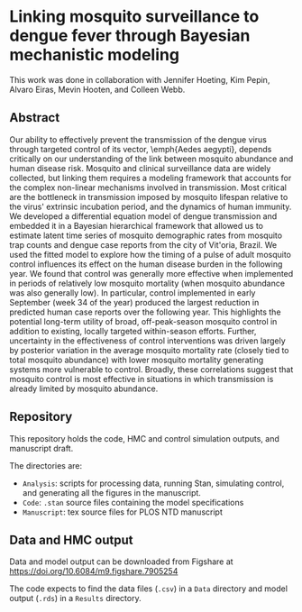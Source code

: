 # Linking mosquito surveillance to dengue fever through Bayesian mechanistic modeling

This work was done in collaboration with Jennifer Hoeting, Kim Pepin, Alvaro Eiras, Mevin Hooten, and Colleen Webb.

## Abstract

Our ability to effectively prevent the transmission of the dengue virus through targeted control of its vector, \emph{Aedes aegypti}, depends critically on our understanding of the link between mosquito abundance and human disease risk.
Mosquito and clinical surveillance data are widely collected, but linking them requires a modeling framework that accounts for the complex non-linear mechanisms involved in transmission.
Most critical are the bottleneck in transmission imposed by mosquito lifespan relative to the virus' extrinsic incubation period, and the dynamics of human immunity.
We developed a differential equation model of dengue transmission and embedded it in a Bayesian hierarchical framework that allowed us to estimate latent time series of mosquito demographic rates from mosquito trap counts and dengue case reports from the city of Vit\'oria, Brazil.
We used the fitted model to explore how the timing of a pulse of adult mosquito control influences its effect on the human disease burden in the following year.
We found that control was generally more effective when implemented in periods of relatively low mosquito mortality (when mosquito abundance was also generally low).
In particular, control implemented in early September (week 34 of the year) produced the largest reduction in predicted human case reports over the following year.
This highlights the potential long-term utility of broad, off-peak-season mosquito control in addition to existing, locally targeted within-season efforts.
Further, uncertainty in the effectiveness of control interventions was driven largely by posterior variation in the average mosquito mortality rate (closely tied to total mosquito abundance) with lower mosquito mortality generating systems more vulnerable to control.
Broadly, these correlations suggest that mosquito control is most effective in situations in which transmission is already limited by mosquito abundance.


## Repository

This repository holds the code, HMC and control simulation outputs, and manuscript draft.

The directories are:

* `Analysis`: scripts for processing data, running Stan, simulating control, and generating all the figures in the manuscript.
* `Code`: `.stan` source files containing the model specifications
* `Manuscript`: tex source files for PLOS NTD manuscript

## Data and HMC output

Data and model output can be downloaded from Figshare at https://doi.org/10.6084/m9.figshare.7905254

The code expects to find the data files (`.csv`) in a `Data` directory and model output (`.rds`) in a `Results` directory.
